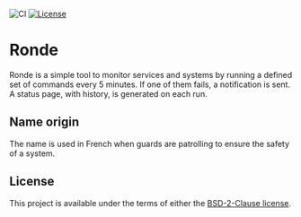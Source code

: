 ![CI](https://github.com/borisfaure/ronde/actions/workflows/build_and_test.yml/badge.svg)
[![License](https://img.shields.io/badge/license-BSD--2--Clause-green.svg)](LICENSE.txt)

# Ronde

Ronde is a simple tool to monitor services and systems by running a defined
set of commands every 5 minutes. If one of them fails, a notification is sent.
A status page, with history, is generated on each run.


## Name origin

The name is used in French when guards are patrolling to ensure the safety of
a system.


## License

This project is available under the terms of either the [BSD-2-Clause license](LICENSE.txt).
